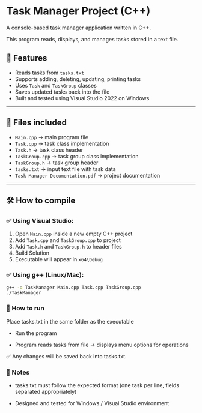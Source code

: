 # Task Manager Project (C++)

A console-based task manager application written in C++.

This program reads, displays, and manages tasks stored in a text file.

## 🚀 Features
- Reads tasks from `tasks.txt`
- Supports adding, deleting, updating, printing tasks
- Uses `Task` and `TaskGroup` classes
- Saves updated tasks back into the file
- Built and tested using Visual Studio 2022 on Windows

---

## 📂 Files included
- `Main.cpp` → main program file
- `Task.cpp` → task class implementation
- `Task.h` → task class header
- `TaskGroup.cpp` → task group class implementation
- `TaskGroup.h` → task group header
- `tasks.txt` → input text file with task data
- `Task Manager Documentation.pdf` → project documentation

---

## 🛠️ How to compile

### ✅ Using Visual Studio:
1. Open `Main.cpp` inside a new empty C++ project
2. Add `Task.cpp` and `TaskGroup.cpp` to project
3. Add `Task.h` and `TaskGroup.h` to header files
4. Build Solution
5. Executable will appear in `x64\Debug`

### ✅ Using g++ (Linux/Mac):
```bash
g++ -o TaskManager Main.cpp Task.cpp TaskGroup.cpp
./TaskManager
```


### 📏 How to run

Place tasks.txt in the same folder as the executable

 - Run the program

 - Program reads tasks from file → displays menu options for operations

✅ Any changes will be saved back into tasks.txt.


### 📝 Notes

 - tasks.txt must follow the expected format (one task per line, fields separated appropriately)

 - Designed and tested for Windows / Visual Studio environment
